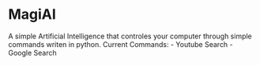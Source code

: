 # MagiAI
A simple Artificial Intelligence that controles your computer through simple commands writen in python.
Current Commands:
    - Youtube Search
    - Google Search
